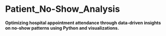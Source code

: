 # Patient_No-Show_Analysis
**Optimizing hospital appointment attendance through data‑driven insights on no‑show patterns using Python and visualizations.**
